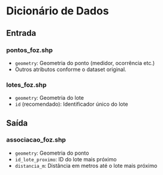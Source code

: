 
# Dicionário de Dados

## Entrada

### pontos_foz.shp
- `geometry`: Geometria do ponto (medidor, ocorrência etc.)
- Outros atributos conforme o dataset original.

### lotes_foz.shp
- `geometry`: Geometria do lote
- `id` (recomendado): Identificador único do lote

## Saída

### associacao_foz.shp
- `geometry`: Geometria do ponto
- `id_lote_proximo`: ID do lote mais próximo
- `distancia_m`: Distância em metros até o lote mais próximo

